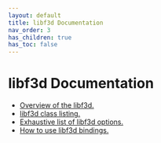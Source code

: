 ```yaml
---
layout: default
title: libf3d Documentation
nav_order: 3
has_children: true
has_toc: false
---
```


# libf3d Documentation
- [Overview of the libf3d.](OVERVIEW.md)
- [libf3d class listing.](CLASSES.md)
- [Exhaustive list of libf3d options.](OPTIONS.md)
- [How to use libf3d bindings.](BINDINGS.md)

